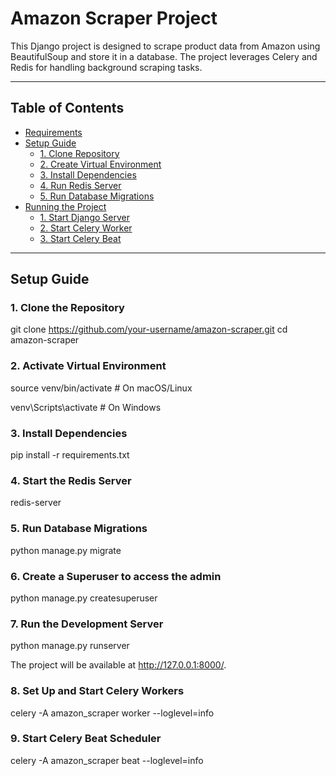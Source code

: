 # Amazon Scraper Project

This Django project is designed to scrape product data from Amazon using BeautifulSoup and store it in a database. The project leverages Celery and Redis for handling background scraping tasks.

---

## Table of Contents
- [Requirements](#requirements)
- [Setup Guide](#setup-guide)
  - [1. Clone Repository](#1-clone-repository)
  - [2. Create Virtual Environment](#2-create-virtual-environment)
  - [3. Install Dependencies](#3-install-dependencies)
  - [4. Run Redis Server](#5-run-redis-server)
  - [5. Run Database Migrations](#6-run-database-migrations)
- [Running the Project](#running-the-project)
  - [1. Start Django Server](#1-start-django-server)
  - [2. Start Celery Worker](#2-start-celery-worker)
  - [3. Start Celery Beat](#3-start-celery-beat)

---

## Setup Guide

### 1. Clone the Repository

git clone https://github.com/your-username/amazon-scraper.git
cd amazon-scraper

### 2. Activate Virtual Environment

source venv/bin/activate  # On macOS/Linux

venv\Scripts\activate     # On Windows

### 3. Install Dependencies

pip install -r requirements.txt

### 4. Start the Redis Server

redis-server

### 5. Run Database Migrations

python manage.py migrate

### 6. Create a Superuser to access the admin

python manage.py createsuperuser

### 7. Run the Development Server

python manage.py runserver

The project will be available at http://127.0.0.1:8000/.

### 8. Set Up and Start Celery Workers

celery -A amazon_scraper worker --loglevel=info

### 9. Start Celery Beat Scheduler

celery -A amazon_scraper beat --loglevel=info
